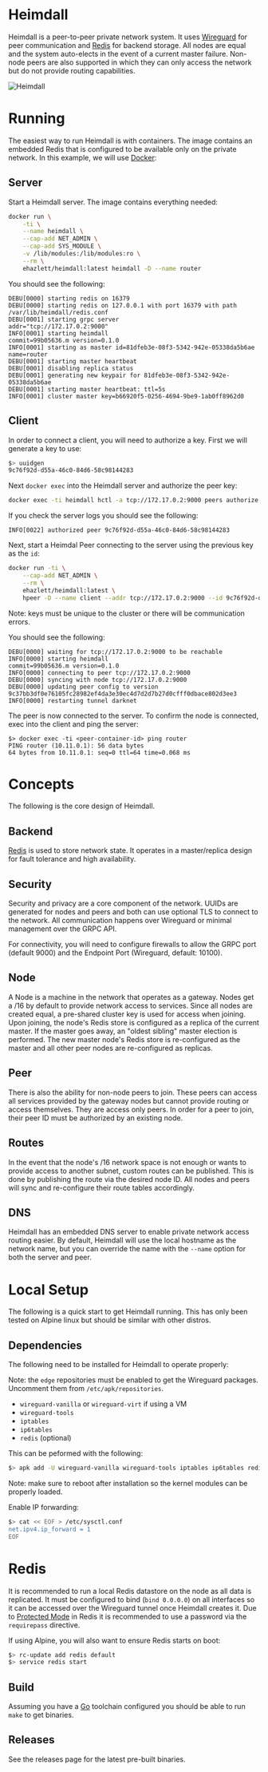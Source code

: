 # Heimdall
Heimdall is a peer-to-peer private network system.  It uses [Wireguard](https://www.wireguard.com) for peer
communication and [Redis](https://redis.io) for backend storage.  All nodes are equal and the system
auto-elects in the event of a current master failure.  Non-node peers are also supported in which they
can only access the network but do not provide routing capabilities.

![Heimdall](docs/overview.png)

# Running
The easiest way to run Heimdall is with containers. The image contains an embedded Redis that is configured
to be available only on the private network. In this example, we will use [Docker](https://docker.com):

## Server
Start a Heimdall server. The image contains everything needed:

```bash
docker run \
	-ti \
	--name heimdall \
	--cap-add NET_ADMIN \
	--cap-add SYS_MODULE \
	-v /lib/modules:/lib/modules:ro \
	--rm \
	ehazlett/heimdall:latest heimdall -D --name router
```

You should see the following:

```
DEBU[0000] starting redis on 16379
DEBU[0000] starting redis on 127.0.0.1 with port 16379 with path /var/lib/heimdall/redis.conf
DEBU[0001] starting grpc server                          addr="tcp://172.17.0.2:9000"
INFO[0001] starting heimdall                             commit=99b05636.m version=0.1.0
INFO[0001] starting as master id=81dfeb3e-08f3-5342-942e-05338da5b6ae name=router
DEBU[0001] starting master heartbeat
DEBU[0001] disabling replica status
DEBU[0001] generating new keypair for 81dfeb3e-08f3-5342-942e-05338da5b6ae
DEBU[0001] starting master heartbeat: ttl=5s
INFO[0001] cluster master key=b66920f5-0256-4694-9be9-1ab0ff8962d0
```

## Client
In order to connect a client, you will need to authorize a key. First we will generate a key to use:

```bash
$> uuidgen
9c76f92d-d55a-46c0-84d6-58c98144283
```

Next `docker exec` into the Heimdall server and authorize the peer key:

```bash
docker exec -ti heimdall hctl -a tcp://172.17.0.2:9000 peers authorize 9c76f92d-d55a-46c0-84d6-58c98144283
```

If you check the server logs you should see the following:

```
INFO[0022] authorized peer 9c76f92d-d55a-46c0-84d6-58c98144283
```

Next, start a Heimdal Peer connecting to the server using the previous key as the `id`:

```bash
docker run -ti \
	--cap-add NET_ADMIN \
	--rm \
	ehazlett/heimdall:latest \
	hpeer -D --name client --addr tcp://172.17.0.2:9000 --id 9c76f92d-d55a-46c0-84d6-58c98144283
```

Note: keys must be unique to the cluster or there will be communication errors.

You should see the following:

```
DEBU[0000] waiting for tcp://172.17.0.2:9000 to be reachable
INFO[0000] starting heimdall                             commit=99b05636.m version=0.1.0
INFO[0000] connecting to peer tcp://172.17.0.2:9000
DEBU[0000] syncing with node tcp://172.17.0.2:9000
DEBU[0000] updating peer config to version 9c37bb3df0e76105fc28982ef4da3e30ec4d7d2d7b27d0cfff0dbace802d3ee3
INFO[0000] restarting tunnel darknet
```

The peer is now connected to the server. To confirm the node is connected, exec into the client and ping
the server:

```
$> docker exec -ti <peer-container-id> ping router
PING router (10.11.0.1): 56 data bytes
64 bytes from 10.11.0.1: seq=0 ttl=64 time=0.068 ms
```

# Concepts
The following is the core design of Heimdall.

## Backend
[Redis](https://redis.io) is used to store network state.  It operates in a master/replica design for
fault tolerance and high availability.

## Security
Security and privacy are a core component of the network.  UUIDs are generated for nodes and peers
and both can use optional TLS to connect to the network.  All communication happens over Wireguard or minimal
management over the GRPC API.

For connectivity, you will need to configure firewalls to allow the GRPC port (default 9000) and the Endpoint
Port (Wireguard, default: 10100).

## Node
A Node is a machine in the network that operates as a gateway.  Nodes get a /16 by default to provide
network access to services.  Since all nodes are created equal, a pre-shared cluster key is used for access
when joining.  Upon joining, the node's Redis store is configured as a replica of the current master.
If the master goes away, an "oldest sibling" master election is performed.  The new master node's Redis
store is re-configured as the master and all other peer nodes are re-configured as replicas.

## Peer
There is also the ability for non-node peers to join.  These peers can access all services provided by the
gateway nodes but cannot provide routing or access themselves.  They are access only peers.  In order for
a peer to join, their peer ID must be authorized by an existing node.

## Routes
In the event that the node's /16 network space is not enough or wants to provide access to another subnet,
custom routes can be published.  This is done by publishing the route via the desired node ID.  All nodes
and peers will sync and re-configure their route tables accordingly.

## DNS
Heimdall has an embedded DNS server to enable private network access routing easier. By default, Heimdall
will use the local hostname as the network name, but you can override the name with the `--name` option
for both the server and peer.

# Local Setup
The following is a quick start to get Heimdall running.  This has only been tested on Alpine linux but
should be similar with other distros.

## Dependencies
The following need to be installed for Heimdall to operate properly:

Note: the `edge` repositories must be enabled to get the Wireguard packages.  Uncomment them from `/etc/apk/repositories`.

- `wireguard-vanilla` or `wireguard-virt` if using a VM
- `wireguard-tools`
- `iptables`
- `ip6tables`
- `redis` (optional)

This can be peformed with the following:

```bash
$> apk add -U wireguard-vanilla wireguard-tools iptables ip6tables redis
```

Note: make sure to reboot after installation so the kernel modules can be properly loaded.

Enable IP forwarding:

```bash
$> cat << EOF > /etc/sysctl.conf
net.ipv4.ip_forward = 1
EOF
```

# Redis
It is recommended to run a local Redis datastore on the node as all data is replicated.
It must be configured to bind (`bind 0.0.0.0`) on all interfaces so it can be accessed over the Wireguard
tunnel once Heimdall creates it.  Due to [Protected Mode](https://redis.io/topics/security)
in Redis it is recommended to use a password via the `requirepass` directive.

If using Alpine, you will also want to ensure Redis starts on boot:

```bash
$> rc-update add redis default
$> service redis start
```

## Build
Assuming you have a [Go](https://golang.org) toolchain configured you should be able to run `make` to get binaries.

## Releases
See the releases page for the latest pre-built binaries.
